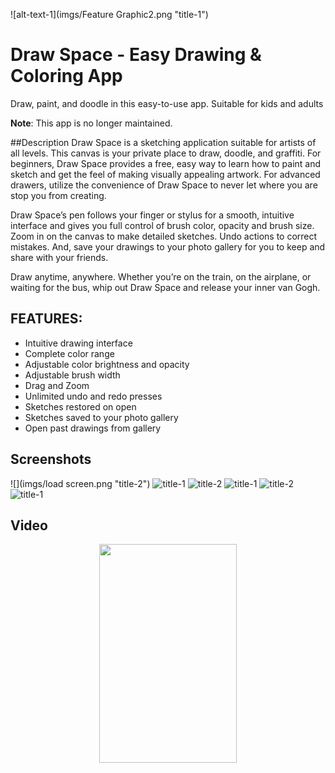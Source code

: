 ![alt-text-1](imgs/Feature Graphic2.png "title-1") 


# Draw Space - Easy Drawing & Coloring App
Draw, paint, and doodle in this easy-to-use app. Suitable for kids and adults

**Note**: This app is no longer maintained.

##Description
Draw Space is a sketching application suitable for artists of all levels. This canvas is your private place to draw, doodle, and graffiti. For beginners, Draw Space provides a free, easy way to learn how to paint and sketch and get the feel of making visually appealing artwork. For advanced drawers, utilize the convenience of Draw Space to never let where you are stop you from creating.

Draw Space’s pen follows your finger or stylus for a smooth, intuitive interface and gives you full control of brush color, opacity and brush size. 
Zoom in on the canvas to make detailed sketches. Undo actions to correct mistakes. And, save your drawings to your photo gallery for you to keep and share with your friends.

Draw anytime, anywhere. Whether you’re on the train, on the airplane, or waiting for the bus, whip out Draw Space and release your inner van Gogh. 

## FEATURES:
* Intuitive drawing interface
* Complete color range 
* Adjustable color brightness and opacity
* Adjustable brush width
* Drag and Zoom
* Unlimited undo and redo presses
* Sketches restored on open
* Sketches saved to your photo gallery
* Open past drawings from gallery

## Screenshots
![](imgs/load screen.png "title-2")
![](imgs/ColorWheel.png "title-1") 
![](imgs/device-2018-03-25-230122.png "title-2")
![](imgs/device-2018-03-25-230149.png "title-1") 
![](imgs/device-2018-03-25-230219.png "title-2")
![](imgs/device-2018-03-26-163840.png "title-1") 



## Video
<p align="center">
<img src="https://github.com/tom-bu/text_recognition/blob/master/device-2018-05-17-005521.png" width="220" height="350">
</p>
